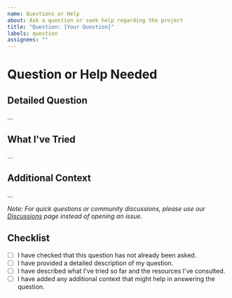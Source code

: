 ```yaml
---
name: Questions or Help
about: Ask a question or seek help regarding the project
title: "Question: [Your Question]"
labels: question
assignees: ""
---
```


# Question or Help Needed

## Detailed Question

<!-- Please provide a detailed description of your question or the help you need regarding the project. -->

...

## What I've Tried

<!-- Describe what you've tried so far and what resources you've consulted. -->

...

## Additional Context

<!-- Add any other context or screenshots about the question here. -->

...

_Note: For quick questions or community discussions, please use our [Discussions](https://github.com/[YourRepoName]/[YourRepo]/discussions) page instead of opening an issue._

## Checklist

- [ ] I have checked that this question has not already been asked.
- [ ] I have provided a detailed description of my question.
- [ ] I have described what I've tried so far and the resources I've consulted.
- [ ] I have added any additional context that might help in answering the question.

